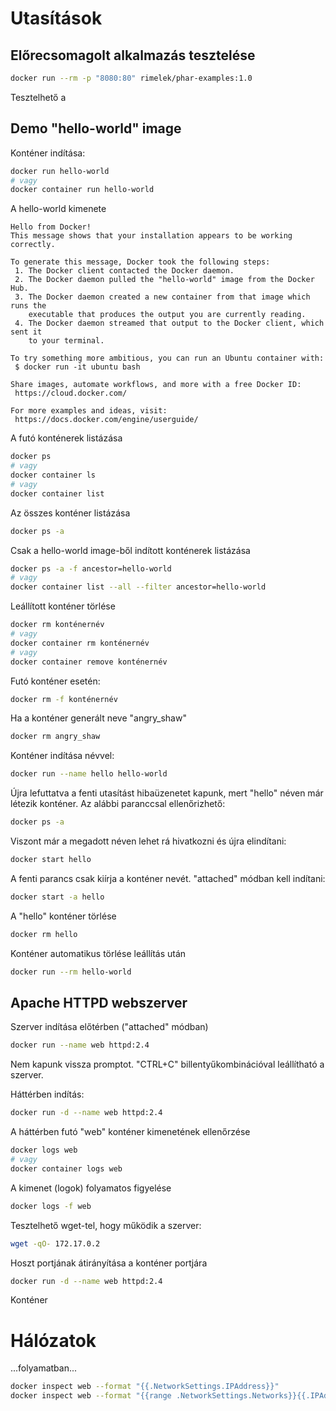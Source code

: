 # Utasítások

## Előrecsomagolt alkalmazás tesztelése

```bash
docker run --rm -p "8080:80" rimelek/phar-examples:1.0
```
Tesztelhető a 

## Demo "hello-world" image

Konténer indítása:

```bash
docker run hello-world
# vagy
docker container run hello-world
```
A hello-world kimenete

    Hello from Docker!
    This message shows that your installation appears to be working correctly.
    
    To generate this message, Docker took the following steps:
     1. The Docker client contacted the Docker daemon.
     2. The Docker daemon pulled the "hello-world" image from the Docker Hub.
     3. The Docker daemon created a new container from that image which runs the
        executable that produces the output you are currently reading.
     4. The Docker daemon streamed that output to the Docker client, which sent it
        to your terminal.
    
    To try something more ambitious, you can run an Ubuntu container with:
     $ docker run -it ubuntu bash
    
    Share images, automate workflows, and more with a free Docker ID:
     https://cloud.docker.com/
    
    For more examples and ideas, visit:
     https://docs.docker.com/engine/userguide/
     

A futó konténerek listázása

```bash
docker ps
# vagy
docker container ls
# vagy 
docker container list
```

Az összes konténer listázása

```bash
docker ps -a
```
Csak a hello-world image-ből indított konténerek listázása

```bash
docker ps -a -f ancestor=hello-world
# vagy
docker container list --all --filter ancestor=hello-world
```

Leállított konténer törlése

```bash
docker rm konténernév
# vagy
docker container rm konténernév
# vagy
docker container remove konténernév
```

Futó konténer esetén:
```bash
docker rm -f konténernév
```

Ha a konténer generált neve "angry_shaw"

```bash
docker rm angry_shaw
```

Konténer indítása névvel:

```bash
docker run --name hello hello-world
```

Újra lefuttatva a fenti utasítást hibaüzenetet kapunk, mert "hello" néven már létezik konténer.
Az alábbi paranccsal ellenőrizhető:

```bash
docker ps -a
```

Viszont már a megadott néven lehet rá hivatkozni és újra elindítani:

```bash
docker start hello
```

A fenti parancs csak kiírja a konténer nevét. "attached" módban kell indítani:

```bash
docker start -a hello
```

A "hello" konténer törlése

```bash
docker rm hello
```

Konténer automatikus törlése leállítás után

```bash
docker run --rm hello-world
```

## Apache HTTPD webszerver

Szerver indítása előtérben ("attached" módban)

```bash
docker run --name web httpd:2.4
```

Nem kapunk vissza promptot. "CTRL+C" billentyűkombinációval leállítható a szerver.

Háttérben indítás:

```bash
docker run -d --name web httpd:2.4
```

A háttérben futó "web" konténer kimenetének ellenőrzése

```bash
docker logs web
# vagy 
docker container logs web
```

A kimenet (logok) folyamatos figyelése

```bash
docker logs -f web
```

Tesztelhető wget-tel, hogy működik a szerver:

```bash
wget -qO- 172.17.0.2
```

Hoszt portjának átirányítása a konténer portjára

```bash
docker run -d --name web httpd:2.4
```

Konténer 


# Hálózatok

...folyamatban...

```bash
docker inspect web --format "{{.NetworkSettings.IPAddress}}"
docker inspect web --format "{{range .NetworkSettings.Networks}}{{.IPAddress}} {{end}}"
```




